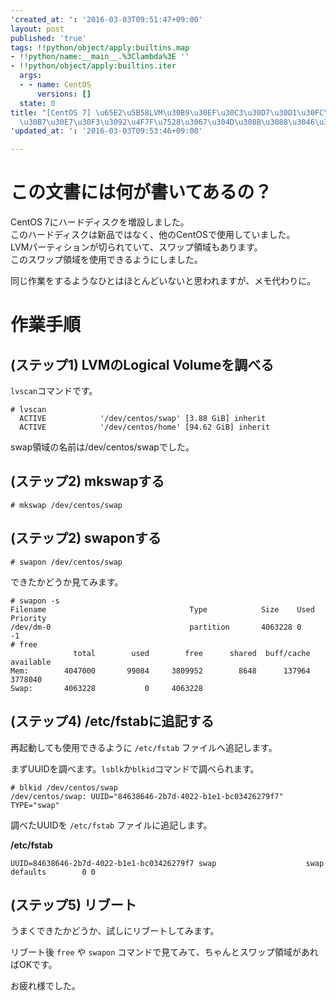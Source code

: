 ```yaml
---
'created_at: ': '2016-03-03T09:51:47+09:00'
layout: post
published: 'true'
tags: !!python/object/apply:builtins.map
- !!python/name:__main__.%3Clambda%3E ''
- !!python/object/apply:builtins.iter
  args:
  - - name: CentOS
      versions: []
  state: 0
title: "[CentOS 7] \u65E2\u5B58LVM\u30B9\u30EF\u30C3\u30D7\u30D1\u30FC\u30C6\u30A3\
  \u30B7\u30E7\u30F3\u3092\u4F7F\u7528\u3067\u304D\u308B\u3088\u3046\u306B\u3059\u308B"
'updated_at: ': '2016-03-03T09:53:46+09:00'

---
```

# この文書には何が書いてあるの？  
  
CentOS 7にハードディスクを増設しました。  
このハードディスクは新品ではなく、他のCentOSで使用していました。  
LVMパーティションが切られていて、スワップ領域もあります。  
このスワップ領域を使用できるようにしました。  
  
同じ作業をするようなひとはほとんどいないと思われますが、メモ代わりに。  
  
# 作業手順  
  
## (ステップ1) LVMのLogical Volumeを調べる  
  
`lvscan`コマンドです。  
  
```
# lvscan
  ACTIVE            '/dev/centos/swap' [3.88 GiB] inherit
  ACTIVE            '/dev/centos/home' [94.62 GiB] inherit
```  
  
swap領域の名前は/dev/centos/swapでした。  
  
## (ステップ2) mkswapする  
  
```
# mkswap /dev/centos/swap
```  
  
## (ステップ2) swaponする  
  
```
# swapon /dev/centos/swap
```  
  
できたかどうか見てみます。  
  
```
# swapon -s
Filename                                Type            Size    Used    Priority
/dev/dm-0                               partition       4063228 0       -1
# free
              total        used        free      shared  buff/cache   available
Mem:        4047000       99084     3809952        8648      137964     3778040
Swap:       4063228           0     4063228
```  
  
## (ステップ4) /etc/fstabに追記する  
  
再起動しても使用できるように `/etc/fstab` ファイルへ追記します。  
  
まずUUIDを調べます。`lsblk`か`blkid`コマンドで調べられます。  
  
```
# blkid /dev/centos/swap
/dev/centos/swap: UUID="84638646-2b7d-4022-b1e1-bc03426279f7" TYPE="swap"
```  
  
調べたUUIDを `/etc/fstab` ファイルに追記します。  
  
**/etc/fstab**  
```text:/etc/fstab
UUID=84638646-2b7d-4022-b1e1-bc03426279f7 swap                    swap    defaults        0 0
```  
  
## (ステップ5) リブート  
  
うまくできたかどうか、試しにリブートしてみます。  
  
リブート後 `free` や `swapon` コマンドで見てみて、ちゃんとスワップ領域があればOKです。  
  
お疲れ様でした。  
  
